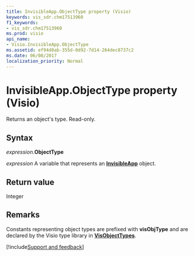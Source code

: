 ```yaml
---
title: InvisibleApp.ObjectType property (Visio)
keywords: vis_sdr.chm17513960
f1_keywords:
- vis_sdr.chm17513960
ms.prod: visio
api_name:
- Visio.InvisibleApp.ObjectType
ms.assetid: ef94d8ab-355d-0d92-7d14-264dec8737c2
ms.date: 06/08/2017
localization_priority: Normal
---
```



# InvisibleApp.ObjectType property (Visio)

Returns an object's type. Read-only.


## Syntax

_expression_.**ObjectType**

_expression_ A variable that represents an **[InvisibleApp](Visio.InvisibleApp.md)** object.


## Return value

Integer


## Remarks

Constants representing object types are prefixed with  **visObjType** and are declared by the Visio type library in **[VisObjectTypes](Visio.VisObjectTypes.md)**.

[!include[Support and feedback](~/includes/feedback-boilerplate.md)]